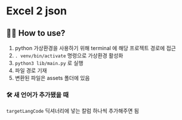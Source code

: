 # Excel 2 json

## 🧑‍💻 How to use?
1. python 가상환경을 사용하기 위해 terminal 에 해당 프로젝트 경로에 접근
2. ```. venv/bin/activate``` 명령으로 가상환경 활성화
3. ```python3 lib/main.py``` 로 실행
4. 파일 경로 기재
5. 변환된 파일은 assets 폴더에 있음

### 🛠️ 새 언어가 추가됐을 때

```targetLangCode``` 딕셔너리에 넣는 칼럼 하나씩 추가해주면 됨